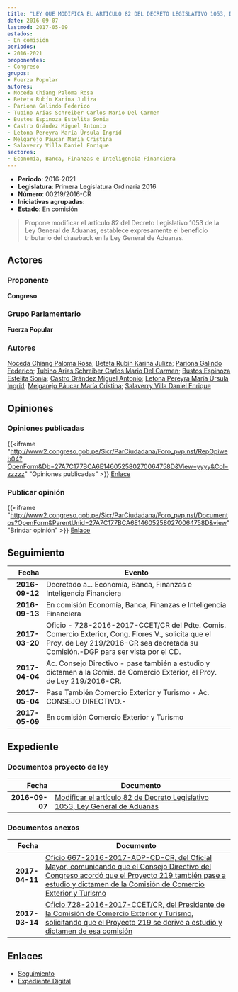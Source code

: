 ```yaml
---
title: "LEY QUE MODIFICA EL ARTÍCULO 82 DEL DECRETO LEGISLATIVO 1053, DE LA LEY GENERAL DE ADUANAS"
date: 2016-09-07
lastmod: 2017-05-09
estados:
- En comisión
periodos:
- 2016-2021
proponentes:
- Congreso
grupos:
- Fuerza Popular
autores:
- Noceda Chiang Paloma Rosa
- Beteta Rubín Karina Juliza
- Pariona Galindo Federico
- Tubino Arias Schreiber Carlos Mario Del Carmen
- Bustos Espinoza Estelita Sonia
- Castro Grández Miguel Antonio
- Letona Pereyra María Úrsula Ingrid
- Melgarejo Páucar María Cristina
- Salaverry Villa Daniel Enrique
sectores:
- Economía, Banca, Finanzas e Inteligencia Financiera
---
```

- **Periodo**: 2016-2021
- **Legislatura**: Primera Legislatura Ordinaria 2016
- **Número**: 00219/2016-CR
- **Iniciativas agrupadas**: 
- **Estado**: En comisión

> Propone modificar el artículo 82 del Decreto Legislativo 1053 de la Ley General de Aduanas, establece expresamente el beneficio tributario del drawback en la Ley General de Aduanas.


## Actores

### Proponente

**Congreso**

### Grupo Parlamentario

**Fuerza Popular**

### Autores

[Noceda Chiang Paloma Rosa](mailto:mailto:pnoceda@congreso.gob.pe); [Beteta Rubín Karina Juliza](mailto:mailto:kbeteta@congreso.gob.pe); [Pariona Galindo Federico](mailto:mailto:fpariona@congreso.gob.pe); [Tubino Arias Schreiber Carlos Mario Del Carmen](mailto:mailto:ctubino@congreso.gob.pe); [Bustos Espinoza Estelita Sonia](mailto:mailto:ebustos@congreso.gob.pe); [Castro Grández Miguel Antonio](mailto:mailto:macastro@congreso.gob.pe); [Letona Pereyra María Úrsula Ingrid](mailto:mailto:mletona@congreso.gob.pe); [Melgarejo Páucar María Cristina](mailto:mailto:mmelgarejo@congreso.gob.pe); [Salaverry Villa Daniel Enrique](mailto:mailto:dsalaverry@congreso.gob.pe)

## Opiniones

### Opiniones publicadas

{{<iframe "http://www2.congreso.gob.pe/Sicr/ParCiudadana/Foro_pvp.nsf/RepOpiweb04?OpenForm&Db=27A7C177BCA6E146052580270064758D&View=yyyy&Col=zzzzz" "Opiniones publicadas" >}}
[Enlace](http://www2.congreso.gob.pe/Sicr/ParCiudadana/Foro_pvp.nsf/RepOpiweb04?OpenForm&Db=27A7C177BCA6E146052580270064758D&View=yyyy&Col=zzzzz)

### Publicar opinión

{{<iframe "http://www2.congreso.gob.pe/Sicr/ParCiudadana/Foro_pvp.nsf/Documentos?OpenForm&ParentUnid=27A7C177BCA6E146052580270064758D&view" "Brindar opinión" >}}
[Enlace](http://www2.congreso.gob.pe/Sicr/ParCiudadana/Foro_pvp.nsf/Documentos?OpenForm&ParentUnid=27A7C177BCA6E146052580270064758D&view)


## Seguimiento

| Fecha | Evento |
|------:|--------|
| **2016-09-12** | Decretado a... Economía, Banca, Finanzas e Inteligencia Financiera |
| **2016-09-13** | En comisión Economía, Banca, Finanzas e Inteligencia Financiera |
| **2017-03-20** | Oficio - 728-2016-2017-CCET/CR del Pdte. Comis. Comercio Exterior, Cong. Flores V., solicita que el Proy. de Ley 219/2016-CR sea decretada su Comisión.-DGP para ser vista por el CD. |
| **2017-04-04** | Ac. Consejo Directivo - pase también a estudio y dictamen a la Comis. de Comercio Exterior, el Proy. de Ley 219/2016-CR. |
| **2017-05-04** | Pase También Comercio Exterior y Turismo - Ac. CONSEJO DIRECTIVO.- |
| **2017-05-09** | En comisión Comercio Exterior y Turismo |

## Expediente

### Documentos proyecto de ley

| Fecha | Documento |
|------:|-----------|
| **2016-09-07** | [Modificar el artículo 82 de Decreto Legislativo 1053, Ley General de Aduanas](http://www.leyes.congreso.gob.pe/Documentos/2016_2021/Proyectos_de_Ley_y_de_Resoluciones_Legislativas/PL0021920160907...pdf) |

### Documentos anexos

| Fecha | Documento |
|------:|-----------|
| **2017-04-11** | [Oficio 667-2016-2017-ADP-CD-CR, del Oficial Mayor, comunicando que el Consejo Directivo del Congreso acordó que el Proyecto 219 también pase a estudio y dictamen de la Comisión de Comercio Exterior y Turismo](http://www.leyes.congreso.gob.pe/Documentos/2016_2021/Oficios/Oficialia_Mayor/OFICIO-667-2016-2017-ADP-CD-CR.pdf) |
| **2017-03-14** | [Oficio 728-2016-2017-CCET/CR, del Presidente de la Comisión de Comercio Exterior y Turismo, solicitando que el Proyecto 219 se derive a estudio y dictamen de esa comisión](http://www.leyes.congreso.gob.pe/Documentos/2016_2021/Oficios/Comisiones_Ordinarias/OFICIO-728-2016-2017-CCET-CR.pdf) |

## Enlaces

- [Seguimiento](http://www2.congreso.gob.pe/Sicr/TraDocEstProc/CLProLey2016.nsf/f7fff46988ca05b1052578e100829cc7/5990f8d91ad8da3d05258027006477c0?OpenDocument)
- [Expediente Digital](http://www2.congreso.gob.pe/Sicr/TraDocEstProc/CLProLey2016.nsf/f7fff46988ca05b1052578e100829cc7/5990f8d91ad8da3d05258027006477c0?OpenDocument&Click=05257FB7005EB655.eb71d0cf91d8294e05256cdf006b5706/$Body/0.1C6C)

